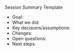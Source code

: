 Session Summary Template

- Goal: <one sentence>
- What we did: <brief summary>
- Key decisions/assumptions: <bullets>
- Changes: <file paths>
- Open questions: <bullets>
- Next steps: <bullets>
